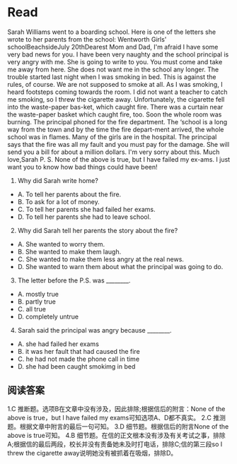 # Read
Sarah Williams went to a boarding school. Here is one of the letters she wrote to her parents from the school:
Wentworth Girls' schoolBeachsideJuly 20thDearest Mom and Dad,
I'm afraid I have some very bad news for you. I have been very naughty and the school principal is very angry with me. She is going to write to you. You must come and take me away from here. She does not want me in the school any longer.
The trouble started last night when I was smoking in bed. This is against the rules, of course. We are not supposed to smoke at all.
As I was smoking, I heard footsteps coming towards the room. I did not want a teacher to catch me smoking, so I threw the cigarette away.
Unfortunately, the cigarette fell into the waste-paper bas-ket, which caught fire.
There was a curtain near the waste-paper basket which caught fire, too. Soon the whole room was burning.
The principal phoned for the fire department. The ‘school is a long way from the town and by the time the fire depart-ment arrived, the whole school was in flames. Many of the girls are in the hospital.
The principal says that the fire was all my fault and you must pay for the damage. She will send you a bill for about a million dollars.
I'm very sorry about this.
Much love,Sarah
P. S. None of the above is true, but I have failed my ex-ams. I just want you to know how bad things could have been!
1. Why did Sarah write home?
 * A. To tell her parents about the fire.
 * B. To ask for a lot of money.
 * C. To tell her parents she had failed her exams.
 * D. To tell her parents she had to leave school.
2. Why did Sarah tell her parents the story about the fire?
 * A. She wanted to worry them.
 * B. She wanted to make them laugh.
 * C. She wanted to make them less angry at the real news.
 * D. She wanted to warn them about what the principal was going to do.
3. The letter before the P.S. was ________.
 * A. mostly true 
 * B. partly true
 * C. all true 
 * D. completely untrue
4. Sarah said the principal was angry because ________.
 * A. she had failed her exams
 * B. it was her fault that had caused the fire
 * C. he had not made the phone call in time
 * D. she had been caught smokimg in bed
## 阅读答案
1.C 推断题。选项B在文章中没有涉及，因此排除;根据信后的附言：None of the above is true，but l have failed my exams可知选项A、D都不真实。
2.C 推测题。根据文章中附言的最后一句可知。
3.D 细节题。根据信后的附言None of the above is true可知。
4.B 细节题。在信的正文根本没有涉及有关考试之事，排除A;根据信的最后两段，校长并没有责备她未及时打电话，排除C;信的第三段so I threw the cigarette away说明她没有被抓着在吸烟，排除D。
